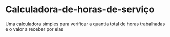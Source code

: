 # Calculadora-de-horas-de-serviço
Uma  calculadora simples para verificar a quantia total de horas trabalhadas e o valor a receber por elas

